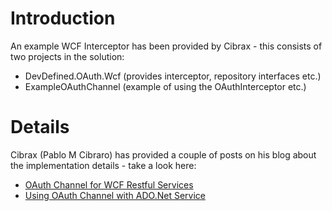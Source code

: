 # Introduction #

An example WCF Interceptor has been provided by Cibrax - this consists of two projects in the solution:

  * DevDefined.OAuth.Wcf (provides interceptor, repository interfaces etc.)
  * ExampleOAuthChannel (example of using the OAuthInterceptor etc.)

# Details #

Cibrax (Pablo M Cibraro) has provided a couple of posts on his blog about the implementation details - take a look here:

  * [OAuth Channel for WCF Restful Services](http://weblogs.asp.net/cibrax/archive/2008/11/14/oauth-channel-for-wcf-restful-servies.aspx)
  * [Using OAuth Channel with ADO.Net Service](http://weblogs.asp.net/cibrax/archive/2008/11/14/using-the-wcf-oauth-channel-with-an-ado-net-service.aspx)